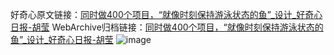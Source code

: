 好奇心原文链接：[同时做400个项目，“就像时刻保持游泳状态的鱼”_设计_好奇心日报-胡莹](https://www.qdaily.com/articles/9020.html)
WebArchive归档链接：[同时做400个项目，“就像时刻保持游泳状态的鱼”_设计_好奇心日报-胡莹](http://web.archive.org/web/20190623153743/https://www.qdaily.com/articles/9020.html)
![image](http://ww3.sinaimg.cn/large/007d5XDpgy1g3ve44qe6uj30u02527sr)